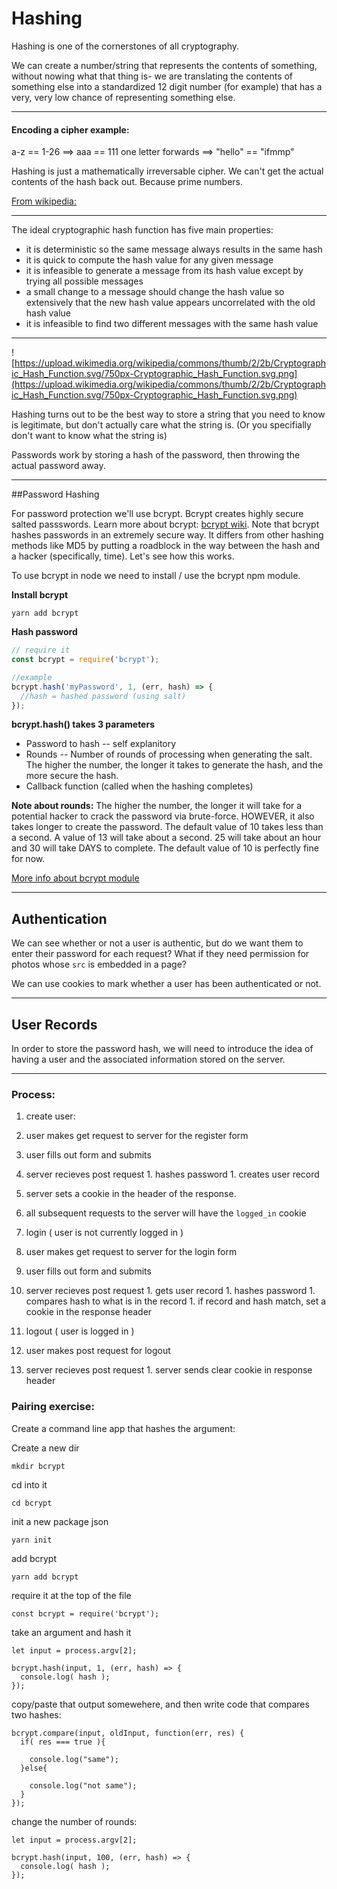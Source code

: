 # Hashing

Hashing is one of the cornerstones of all cryptography.

We can create a number/string that represents the contents of something, without nowing what that thing is- we are translating the contents of something else into a standardized 12 digit number (for example) that has a very, very low chance of representing something else.

---

#### Encoding a cipher example:
a-z == 1-26 ==> aaa == 111
one letter forwards ==> "hello" == "ifmmp"

Hashing is just a mathematically irreversable cipher. We can't get the actual contents of the hash back out. Because prime numbers.


[From wikipedia:](https://en.wikipedia.org/wiki/Cryptographic_hash_function)

---
The ideal cryptographic hash function has five main properties:

- it is deterministic so the same message always results in the same hash
- it is quick to compute the hash value for any given message
- it is infeasible to generate a message from its hash value except by trying all possible messages
- a small change to a message should change the hash value so extensively that the new hash value appears uncorrelated with the old hash value
- it is infeasible to find two different messages with the same hash value

---

![https://upload.wikimedia.org/wikipedia/commons/thumb/2/2b/Cryptographic_Hash_Function.svg/750px-Cryptographic_Hash_Function.svg.png](https://upload.wikimedia.org/wikipedia/commons/thumb/2/2b/Cryptographic_Hash_Function.svg/750px-Cryptographic_Hash_Function.svg.png)


Hashing turns out to be the best way to store a string that you need to know is legitimate, but don't actually care what the string is. (Or you specifially don't want to know what the string is)

Passwords work by storing a hash of the password, then throwing the actual password away.

---

##Password Hashing

For password protection we'll use bcrypt. Bcrypt creates highly secure salted passswords. Learn more about bcrypt: [bcrypt wiki](http://en.wikipedia.org/wiki/Bcrypt). Note that bcrypt hashes passwords in an extremely secure way. It differs from other hashing methods like MD5 by putting a roadblock in the way between the hash and a hacker (specifically, time). Let's see how this works.

To use bcrypt in node we need to install / use the bcrypt npm module.

**Install bcrypt**

```
yarn add bcrypt
```

**Hash password**

```js
// require it
const bcrypt = require('bcrypt');

//example
bcrypt.hash('myPassword', 1, (err, hash) => {
  //hash = hashed password (using salt)
});
```

**bcrypt.hash() takes 3 parameters**

* Password to hash -- self explanitory
* Rounds -- Number of rounds of processing when generating the salt. The higher the number, the longer it takes to generate the hash, and the more secure the hash.
* Callback function (called when the hashing completes)

**Note about rounds:** The higher the number, the longer it will take for a potential hacker to crack the password via brute-force. HOWEVER, it also takes longer to create the password. The default value of 10 takes less than a second. A value of 13 will take about a second. 25 will take about an hour and 30 will take DAYS to complete. The default value of 10 is perfectly fine for now.

[More info about bcrypt module](https://www.npmjs.com/package/bcrypt)

---

## Authentication

We can see whether or not a user is authentic, but do we want them to enter their password for each request? What if they need permission for photos whose `src` is embedded in a page?

We can use cookies to mark whether a user has been authenticated or not.

---

## User Records
In order to store the password hash, we will need to introduce the idea of having a user and the associated information stored on the server.

---

### Process:

1. create user:
  1. user makes get request to server for the register form
  1. user fills out form and submits
  1. server recieves post request
    1. hashes password
    1. creates user record
  1. server sets a cookie in the header of the response.
  1. all subsequent requests to the server will have the `logged_in` cookie

1. login ( user is not currently logged in )
  1. user makes get request to server for the login form
  1. user fills out form and submits
  1. server recieves post request
    1. gets user record
    1. hashes password
    1. compares hash to what is in the record
    1. if record and hash match, set a cookie in the response header

1. logout ( user is logged in )
  1. user makes post request for logout
  1. server recieves post request
    1. server sends clear cookie in response header

### Pairing exercise:
Create a command line app that hashes the argument:

Create a new dir
```
mkdir bcrypt
```

cd into it
```
cd bcrypt
```
init a new package json
```
yarn init
```
add bcrypt
```
yarn add bcrypt
```
require it at the top of the file
```
const bcrypt = require('bcrypt');
```

take an argument and hash it
```
let input = process.argv[2];

bcrypt.hash(input, 1, (err, hash) => {
  console.log( hash );
});
```

copy/paste that output somewehere, and then write code that compares two hashes:

```
bcrypt.compare(input, oldInput, function(err, res) {
  if( res === true ){

    console.log("same");
  }else{

    console.log("not same");
  }
});
```

change the number of rounds:
```
let input = process.argv[2];

bcrypt.hash(input, 100, (err, hash) => {
  console.log( hash );
});
```
